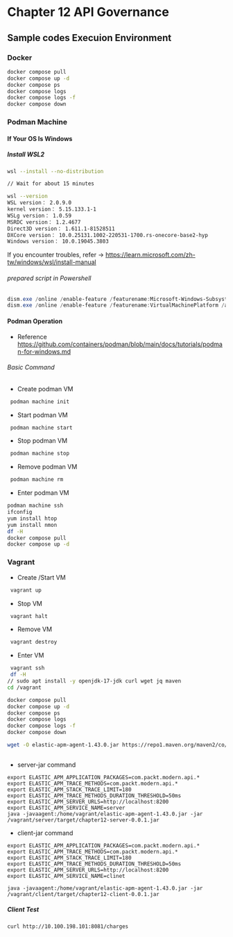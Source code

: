 # Chapter 12 API Governance
## Sample codes Execuion Environment
### Docker
```bash
docker compose pull
docker compose up -d
docker compose ps
docker compose logs
docker compose logs -f
docker compose down

```
### Podman Machine
#### If Your OS Is Windows
##### Install WSL2
```bash
wsl --install --no-distribution

// Wait for about 15 minutes

wsl --version
WSL version： 2.0.9.0
kernel version： 5.15.133.1-1
WSLg version： 1.0.59
MSRDC version： 1.2.4677
Direct3D version： 1.611.1-81528511
DXCore version： 10.0.25131.1002-220531-1700.rs-onecore-base2-hyp
Windows version： 10.0.19045.3803
```
If you encounter troubles, refer -> https://learn.microsoft.com/zh-tw/windows/wsl/install-manual
###### prepared script in Powershell
```powershell
dism.exe /online /enable-feature /featurename:Microsoft-Windows-Subsystem-Linux /all /norestart
dism.exe /online /enable-feature /featurename:VirtualMachinePlatform /all /norestart
```
#### Podman Operation
* Reference
https://github.com/containers/podman/blob/main/docs/tutorials/podman-for-windows.md

###### Basic Command
* Create podman VM                 
```bash
 podman machine init
```
* Start podman VM                 
```bash
 podman machine start
```

* Stop podman VM                 
```bash
 podman machine stop
```
* Remove podman VM                 
```bash
 podman machine rm 
```
* Enter podman VM                 
```bash
podman machine ssh
ifconfig
yum install htop
yum install nmon
df -H
docker compose pull
docker compose up -d
```
### Vagrant
* Create /Start VM                 
```bash
 vagrant up
``` 
* Stop VM                 
```bash
 vagrant halt
```
* Remove VM                 
```bash
 vagrant destroy
```
* Enter VM                 
```bash
 vagrant ssh 
 df -H
// sudo apt install -y openjdk-17-jdk curl wget jq maven
cd /vagrant

docker compose pull
docker compose up -d
docker compose ps
docker compose logs
docker compose logs -f
docker compose down

wget -O elastic-apm-agent-1.43.0.jar https://repo1.maven.org/maven2/co/elastic/apm/elastic-apm-agent/1.43.0/elastic-apm-agent-1.43.0.jar  -P /~
 
```
* server-jar command
```
export ELASTIC_APM_APPLICATION_PACKAGES=com.packt.modern.api.*
export ELASTIC_APM_TRACE_METHODS=com.packt.modern.api.*
export ELASTIC_APM_STACK_TRACE_LIMIT=180
export ELASTIC_APM_TRACE_METHODS_DURATION_THRESHOLD=50ms
export ELASTIC_APM_SERVER_URLS=http://localhost:8200
export ELASTIC_APM_SERVICE_NAME=server
java -javaagent:/home/vagrant/elastic-apm-agent-1.43.0.jar -jar  /vagrant/server/target/chapter12-server-0.0.1.jar
```

* client-jar command
```
export ELASTIC_APM_APPLICATION_PACKAGES=com.packt.modern.api.*
export ELASTIC_APM_TRACE_METHODS=com.packt.modern.api.*
export ELASTIC_APM_STACK_TRACE_LIMIT=180
export ELASTIC_APM_TRACE_METHODS_DURATION_THRESHOLD=50ms
export ELASTIC_APM_SERVER_URLS=http://localhost:8200
export ELASTIC_APM_SERVICE_NAME=clinet

java -javaagent:/home/vagrant/elastic-apm-agent-1.43.0.jar -jar  /vagrant/client/target/chapter12-client-0.0.1.jar
```
##### Client Test
```bash
curl http://10.100.198.101:8081/charges
```